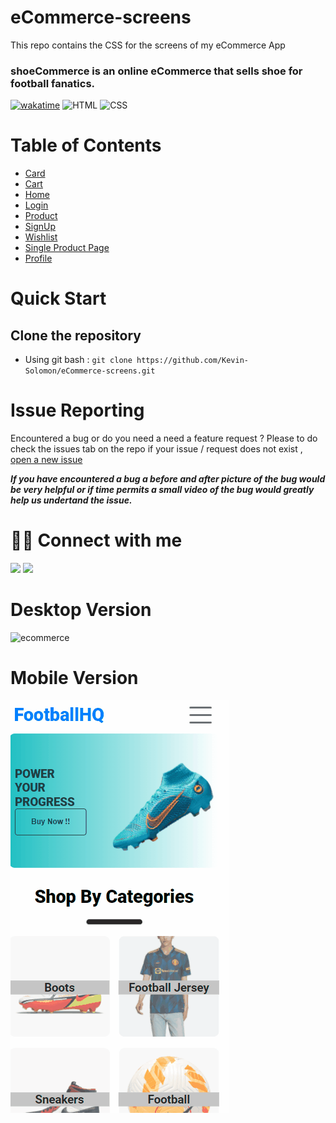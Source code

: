 # eCommerce-screens

This repo contains the CSS for the screens of my eCommerce App

### shoeCommerce is an online eCommerce that sells shoe for football fanatics.

[![wakatime](https://wakatime.com/badge/user/1773f973-ffcf-4a9c-b61a-8e4fdc1ecf3e/project/203347c5-26bc-43a8-8e4d-71b7f62e9de9.svg)](https://wakatime.com/badge/user/1773f973-ffcf-4a9c-b61a-8e4fdc1ecf3e/project/203347c5-26bc-43a8-8e4d-71b7f62e9de9)
![HTML](https://img.shields.io/badge/HTML-HTML-orange)
![CSS](https://img.shields.io/badge/CSS-CSS-blue)

# Table of Contents

- [Card](https://ecommerece-shoe-screen.netlify.app/pages/card/card.html)
- [Cart](https://ecommerece-shoe-screen.netlify.app/pages/cart/cart.html)
- [Home](https://ecommerece-shoe-screen.netlify.app/pages/home/home.html)
- [Login](https://ecommerece-shoe-screen.netlify.app/pages/login/login.html)
- [Product](https://ecommerece-shoe-screen.netlify.app/pages/product/product.html)
- [SignUp](https://ecommerece-shoe-screen.netlify.app/pages/signup/signup.html)
- [Wishlist](https://ecommerece-shoe-screen.netlify.app/pages/wishlist/wishlist.html)
- [Single Product Page](https://ecommerece-shoe-screen.netlify.app/pages/singleproduct/singleproduct)
- [Profile](https://ecommerece-shoe-screen.netlify.app/pages/profile/profile.html)

# Quick Start

## Clone the repository

- Using git bash : `git clone https://github.com/Kevin-Solomon/eCommerce-screens.git`

# Issue Reporting

Encountered a bug or do you need a need a feature request ? Please to do check the issues tab on the repo if your issue / request does not exist , [open a new issue](https://github.com/Kevin-Solomon/eCommerce-screens/issues/new)

**_If you have encountered a bug a before and after picture of the bug would be very helpful or if time permits a small video of the bug would greatly help us undertand the issue._**

# 👨‍💻 Connect with me

<a href="https://twitter.com/kevinsolomon777"><img src="https://img.shields.io/badge/Twitter-1DA1F2?style=for-the-badge&logo=twitter&logoColor=white"/></a>
<a href="https://www.linkedin.com/in/kevin-solomon-8b2b2b1a5/"><img src="https://img.shields.io/badge/LinkedIn-0077B5?style=for-the-badge&logo=linkedin&logoColor=white"/></a>

# Desktop Version

![ecommerce](assets/ecommerce-gif.gif)

# Mobile Version

![ecommerce](assets/ecommerce-mobile-gif.gif)
